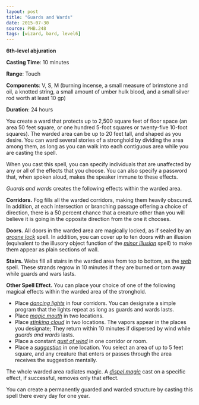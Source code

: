 ```yaml
---
layout: post
title: "Guards and Wards"
date: 2015-07-30
source: PHB.248
tags: [wizard, bard, level6]
---
```


**6th-level abjuration**

**Casting Time**: 10 minutes

**Range**: Touch

**Components**: V, S, M (burning incense, a small measure of brimstone and oil, a knotted string, a small amount of umber hulk blood, and a small silver rod worth at least 10 gp)

**Duration**: 24 hours

You create a ward that protects up to 2,500 square feet of floor space (an area 50 feet square, or one hundred 5-foot squares or twenty-five 10-foot squares). The warded area can be up to 20 feet tall, and shaped as you desire. You can ward several stories of a stronghold by dividing the area among them, as long as you can walk into each contiguous area while you are casting the spell.

When you cast this spell, you can specify individuals that are unaffected by any or all of the effects that you choose. You can also specify a password that, when spoken aloud, makes the speaker immune to these effects.

*Guards and wards* creates the following effects within the warded area.

**Corridors.** Fog fills all the warded corridors, making them heavily obscured. In addition, at each intersection or branching passage offering a choice of direction, there is a 50 percent chance that a creature other than you will believe it is going in the opposite direction from the one it chooses.

**Doors.** All doors in the warded area are magically locked, as if sealed by an *[arcane lock](arcane-lock/ "arcane lock (lvl 2)")* spell. In addition, you can cover up to ten doors with an illusion (equivalent to the illusory object function of the *[minor illusion](minor-illusion/ "minor illusion (cantrip)")* spell) to make them appear as plain sections of wall.

**Stairs.** Webs fill all stairs in the warded area from top to bottom, as the *[web](web/ "web (lvl 2)")* spell. These strands regrow in 10 minutes if they are burned or torn away while guards and wars lasts.

**Other Spell Effect.** You can place your choice of one of the following magical effects within the warded area of the stronghold.

* Place *[dancing lights](dancing-lights/ "dancing lights (cantrip)")* in four corridors. You can designate a simple program that the lights repeat as long as guards and wards lasts.
* Place *[magic mouth](magic-mouth/ "magic mouth (lvl 2)")* in two locations.
* Place *[stinking cloud](stinking-cloud/ "stinking cloud (lvl 3)")* in two locations. The vapors appear in the places you designate; They return within 10 minutes if dispersed by wind while *guards and wards* lasts.
* Place a constant *[gust of wind](gust-of-wind/ "gust of wind (lvl 2)")* in one corridor or room.
* Place a *[suggestion](suggestion/ "suggestion (lvl 2)")* in one location. You select an area of up to 5 feet square, and any creature that enters or passes through the area receives the suggestion mentally.

The whole warded area radiates magic. A *[dispel magic](dispel-magic/ "dispel magic (lvl 3)")* cast on a specific effect, if successful, removes only that effect.

You can create a permanently guarded and warded structure by casting this spell there every day for one year.
